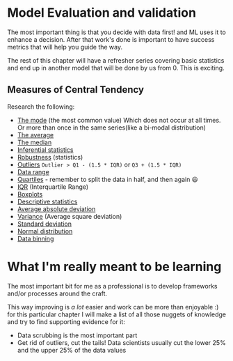 # Model Evaluation and validation

The most important thing is that you decide with data first! and ML uses it to enhance a decision. After that work's done is important
to have success metrics that will help you guide the way.

The rest of this chapter will have a refresher series covering basic statistics and end up in another model that will be done by us from 0. This is exciting.

## Measures of Central Tendency

Research the following:

- [The mode](http://www.purplemath.com/modules/meanmode.htm) (the most common value) Which does not occur at all times. Or more than once in the same series(like a bi-modal distribution)
- [The average](http://www.purplemath.com/modules/meanmode.htm)
- [The median](http://www.purplemath.com/modules/meanmode.htm)
- [Inferential statistics](http://www.socialresearchmethods.net/kb/statinf.php)
- [Robustness](https://en.wikipedia.org/wiki/Robust_statistics) (statistics)
- [Outliers](https://en.wikipedia.org/wiki/Outlier) `Outlier > Q1 - (1.5 * IQR)` or `Q3 + (1.5 * IQR)`
- [Data range](http://www.mathgoodies.com/lessons/vol8/range.html)
- [Quartiles](https://en.wikipedia.org/wiki/Quartile) - remember to split the data in half, and then again :smiley:
- [IQR](https://en.wikipedia.org/wiki/Interquartile_range) (Interquartile Range)
- [Boxplots](https://en.wikipedia.org/wiki/Box_plot)
- [Descriptive statistics](https://en.wikipedia.org/wiki/Descriptive_statistics)
- [Average absolute deviation](https://en.wikipedia.org/wiki/Average_absolute_deviation)
- [Variance](https://en.wikipedia.org/wiki/Variance) (Average square deviation)
- [Standard deviation](https://en.wikipedia.org/wiki/Standard_deviation)
- [Normal distribution](https://en.wikipedia.org/wiki/Normal_distribution)
- [Data binning](https://en.wikipedia.org/wiki/Data_binning)

# What I'm really meant to be learning

The most important bit for me as a professional is to develop frameworks and/or processes around the craft.

This way improving is *a lot* easier and work can be more than enjoyable :) for this particular chapter I will make a list of all those nuggets of knowledge and try to find supporting evidence for it:

- Data scrubbing is the most important part
- Get rid of outliers, cut the tails! Data scientists usually cut the lower 25% and the upper 25% of the data values

